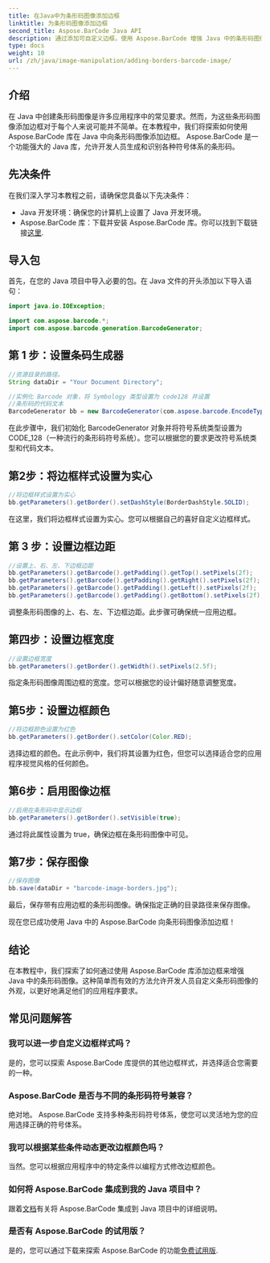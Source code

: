 ```yaml
---
title: 在Java中为条形码图像添加边框
linktitle: 为条形码图像添加边框
second_title: Aspose.BarCode Java API
description: 通过添加可自定义边框，使用 Aspose.BarCode 增强 Java 中的条形码图像。按照此分步指南来实现具有视觉吸引力的条形码解决方案。
type: docs
weight: 10
url: /zh/java/image-manipulation/adding-borders-barcode-image/
---
```


## 介绍

在 Java 中创建条形码图像是许多应用程序中的常见要求。然而，为这些条形码图像添加边框对于每个人来说可能并不简单。在本教程中，我们将探索如何使用 Aspose.BarCode 库在 Java 中向条形码图像添加边框。 Aspose.BarCode 是一个功能强大的 Java 库，允许开发人员生成和识别各种符号体系的条形码。

## 先决条件

在我们深入学习本教程之前，请确保您具备以下先决条件：

- Java 开发环境：确保您的计算机上设置了 Java 开发环境。
- Aspose.BarCode 库：下载并安装 Aspose.BarCode 库。你可以找到下载链接[这里](https://releases.aspose.com/barcode/java/).

## 导入包

首先，在您的 Java 项目中导入必要的包。在 Java 文件的开头添加以下导入语句：

```java
import java.io.IOException;

import com.aspose.barcode.*;
import com.aspose.barcode.generation.BarcodeGenerator;
```

## 第 1 步：设置条码生成器

```java
//资源目录的路径。
String dataDir = "Your Document Directory";

//实例化 Barcode 对象，将 Symbology 类型设置为 code128 并设置
//条形码的代码文本
BarcodeGenerator bb = new BarcodeGenerator(com.aspose.barcode.EncodeTypes.CODE_128, "1234567");
```

在此步骤中，我们初始化 BarcodeGenerator 对象并将符号系统类型设置为 CODE_128（一种流行的条形码符号系统）。您可以根据您的要求更改符号系统类型和代码文本。

## 第2步：将边框样式设置为实心

```java
//将边框样式设置为实心
bb.getParameters().getBorder().setDashStyle(BorderDashStyle.SOLID);
```

在这里，我们将边框样式设置为实心。您可以根据自己的喜好自定义边框样式。

## 第 3 步：设置边框边距

```java
//设置上、右、左、下边框边距
bb.getParameters().getBarcode().getPadding().getTop().setPixels(2f);
bb.getParameters().getBarcode().getPadding().getRight().setPixels(2f);
bb.getParameters().getBarcode().getPadding().getLeft().setPixels(2f);
bb.getParameters().getBarcode().getPadding().getBottom().setPixels(2f);
```

调整条形码图像的上、右、左、下边框边距。此步骤可确保统一应用边框。

## 第四步：设置边框宽度

```java
//设置边框宽度
bb.getParameters().getBorder().getWidth().setPixels(2.5f);
```

指定条形码图像周围边框的宽度。您可以根据您的设计偏好随意调整宽度。

## 第5步：设置边框颜色

```java
//将边框颜色设置为红色
bb.getParameters().getBorder().setColor(Color.RED);
```

选择边框的颜色。在此示例中，我们将其设置为红色，但您可以选择适合您的应用程序视觉风格的任何颜色。

## 第6步：启用图像边框

```java
//启用在条形码中显示边框
bb.getParameters().getBorder().setVisible(true);
```

通过将此属性设置为 true，确保边框在条形码图像中可见。

## 第7步：保存图像

```java
//保存图像
bb.save(dataDir + "barcode-image-borders.jpg");
```

最后，保存带有应用边框的条形码图像。确保指定正确的目录路径来保存图像。

现在您已成功使用 Java 中的 Aspose.BarCode 向条形码图像添加边框！

## 结论

在本教程中，我们探索了如何通过使用 Aspose.BarCode 库添加边框来增强 Java 中的条形码图像。这种简单而有效的方法允许开发人员自定义条形码图像的外观，以更好地满足他们的应用程序要求。

## 常见问题解答

### 我可以进一步自定义边框样式吗？
是的，您可以探索 Aspose.BarCode 库提供的其他边框样式，并选择适合您需要的一种。

### Aspose.BarCode 是否与不同的条形码符号兼容？
绝对地。 Aspose.BarCode 支持多种条形码符号体系，使您可以灵活地为您的应用选择正确的符号体系。

### 我可以根据某些条件动态更改边框颜色吗？
当然。您可以根据应用程序中的特定条件以编程方式修改边框颜色。

### 如何将 Aspose.BarCode 集成到我的 Java 项目中？
跟着[文档](https://reference.aspose.com/barcode/java/)有关将 Aspose.BarCode 集成到 Java 项目中的详细说明。

### 是否有 Aspose.BarCode 的试用版？
是的，您可以通过下载来探索 Aspose.BarCode 的功能[免费试用版](https://releases.aspose.com/).
